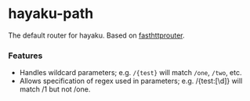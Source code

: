 # hayaku-path

The default router for hayaku. Based on [fasthttprouter](https://github.com/buaazp/fasthttprouter).


### Features
 - Handles wildcard parameters; e.g. `/{test}` will match `/one`, `/two`, etc.
 - Allows specification of regex used in parameters; e.g. /{test:[\d]} will
 match /1 but not /one.

